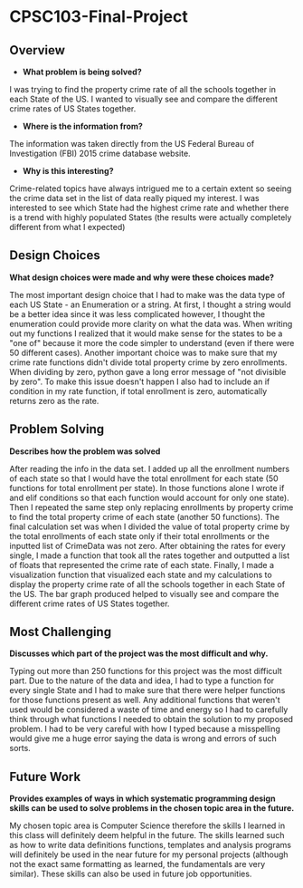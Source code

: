 # CPSC103-Final-Project

## **Overview**
- **What problem is being solved?**
  
I was trying to find the property crime rate of all the schools together in each State of the US. I wanted to visually see and compare the different crime rates of US States together. 

- **Where is the information from?**
  
The information was taken directly from the US Federal Bureau of Investigation (FBI) 2015 crime database website.

- **Why is this interesting?**
  
Crime-related topics have always intrigued me to a certain extent so seeing the crime data set in the list of data really piqued my interest. I was interested to see which State had the highest crime rate and whether there is a trend with highly populated States (the results were actually completely different from what I expected)

## **Design Choices**

**What design choices were made and why were these choices made?**

The most important design choice that I had to make was the data type of each US State - an Enumeration or a string. At first, I thought a string would be a better idea since it was less complicated however, I thought the enumeration could provide more clarity on what the data was. When writing out my functions I realized that it would make sense for the states to be a "one of" because it more the code simpler to understand (even if there were 50 different cases).
Another important choice was to make sure that my crime rate functions didn't divide total property crime by zero enrollments. When dividing by zero, python gave a long error message of "not divisible by zero". To make this issue doesn't happen I also had to include an if condition in my rate function, if total enrollment is zero, automatically returns zero as the rate.

## **Problem Solving**
**Describes how the problem was solved**

After reading the info in the data set. I added up all the enrollment numbers of each state so that I would have the total enrollment for each state (50 functions for total enrollment per state). In those functions alone I wrote if and elif conditions so that each function would account for only one state). Then I repeated the same step only replacing enrollments by property crime to find the total property crime of each state (another 50 functions). The final calculation set was when I divided the value of total property crime by the total enrollments of each state only if their total enrollments or the inputted list of CrimeData was not zero. After obtaining the rates for every single, I made a function that took all the rates together and outputted a list of floats that represented the crime rate of each state. Finally, I made a visualization function that visualized each state and my calculations to display the property crime rate of all the schools together in each State of the US. The bar graph produced helped to visually see and compare the different crime rates of US States together.

## **Most Challenging**
**Discusses which part of the project was the most difficult and why.**

Typing out more than 250 functions for this project was the most difficult part. Due to the nature of the data and idea, I had to type a function for every single State and I had to make sure that there were helper functions for those functions present as well. Any additional functions that weren't used would be considered a waste of time and energy so I had to carefully think through what functions I needed to obtain the solution to my proposed problem. I had to be very careful with how I typed because a misspelling would give me a huge error saying the data is wrong and errors of such sorts. 

## **Future Work**
**Provides examples of ways in which systematic programming design skills can be used to solve problems in the chosen topic area in the future.**

My chosen topic area is Computer Science therefore the skills I learned in this class will definitely deem helpful in the future. The skills learned such as how to write data definitions functions, templates and analysis programs will definitely be used in the near future for my personal projects (although not the exact same formatting as learned, the fundamentals are very similar). These skills can also be used in future job opportunities.
